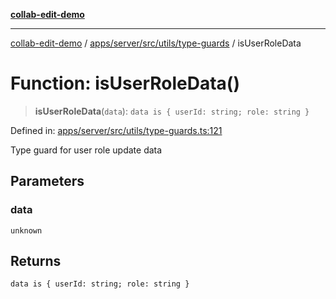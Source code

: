 [**collab-edit-demo**](../../../../../../README.md)

***

[collab-edit-demo](../../../../../../README.md) / [apps/server/src/utils/type-guards](../README.md) / isUserRoleData

# Function: isUserRoleData()

> **isUserRoleData**(`data`): `data is { userId: string; role: string }`

Defined in: [apps/server/src/utils/type-guards.ts:121](https://github.com/austyle-io/pub-sub-demo/blob/facd25f09850fc4e78e94ce267c52e173d869933/apps/server/src/utils/type-guards.ts#L121)

Type guard for user role update data

## Parameters

### data

`unknown`

## Returns

`data is { userId: string; role: string }`
